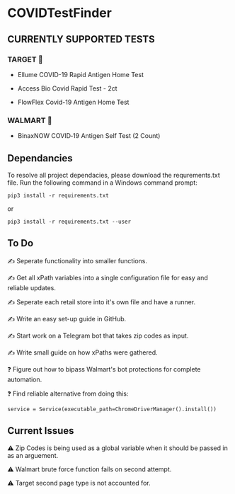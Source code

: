 # COVIDTestFinder

## CURRENTLY SUPPORTED TESTS
### TARGET 🎯
- Ellume COVID-19 Rapid Antigen Home Test

- Access Bio Covid Rapid Test - 2ct

- FlowFlex Covid-19 Antigen Home Test

### WALMART 🛒
- BinaxNOW COVID‐19 Antigen Self Test (2 Count)




## Dependancies
To resolve all project dependacies, please download the requrements.txt file. Run the following command in a Windows command prompt:
```
pip3 install -r requirements.txt
```
or
```
pip3 install -r requirements.txt --user
```

## To Do
✍️ Seperate functionality into smaller functions.

✍️ Get all xPath variables into a single configuration file for easy and reliable updates.

✍️ Seperate each retail store into it's own file and have a runner.

✍️ Write an easy set-up guide in GitHub.

✍️ Start work on a Telegram bot that takes zip codes as input.

✍️ Write small guide on how xPaths were gathered.

❓ Figure out how to bipass Walmart's bot protections for complete automation.

❓ Find reliable alternative from doing this:
```
service = Service(executable_path=ChromeDriverManager().install())
```

## Current Issues
⚠️ Zip Codes is being used as a global variable when it should be passed in as an arguement.

⚠️ Walmart brute force function fails on second attempt.

⚠️ Target second page type is not accounted for.
